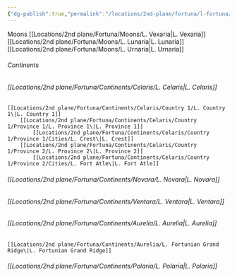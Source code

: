 ```yaml
---
{"dg-publish":true,"permalink":"/locations/2nd-plane/fortuna/l-fortuna/"}
---
```


Moons
[[Locations/2nd plane/Fortuna/Moons/L. Vexaria\|L. Vexaria]]
[[Locations/2nd plane/Fortuna/Moons/L. Lunaria\|L. Lunaria]]
[[Locations/2nd plane/Fortuna/Moons/L. Urnaria\|L. Urnaria]]
###### Continents
###### [[Locations/2nd plane/Fortuna/Continents/Celaris/L. Celaris\|L. Celaris]]
	[[Locations/2nd plane/Fortuna/Continents/Celaris/Country 1/L. Country 1\|L. Country 1]]
		[[Locations/2nd plane/Fortuna/Continents/Celaris/Country 1/Province 1/L. Province 1\|L. Province 1]]
			[[Locations/2nd plane/Fortuna/Continents/Celaris/Country 1/Province 1/Cities/L. Crest\|L. Crest]]
		[[Locations/2nd plane/Fortuna/Continents/Celaris/Country 1/Province 2/L. Province 2\|L. Province 2]]
			[[Locations/2nd plane/Fortuna/Continents/Celaris/Country 1/Province 2/Cities/L. Fort Atle\|L. Fort Atle]]
###### [[Locations/2nd plane/Fortuna/Continents/Novara/L. Novara\|L. Novara]]
###### [[Locations/2nd plane/Fortuna/Continents/Ventara/L. Ventara\|L. Ventara]]
###### [[Locations/2nd plane/Fortuna/Continents/Aurelia/L. Aurelia\|L. Aurelia]]
	[[Locations/2nd plane/Fortuna/Continents/Aurelia/L. Fortunian Grand Ridge\|L. Fortunian Grand Ridge]]
###### [[Locations/2nd plane/Fortuna/Continents/Polaria/L. Polaria\|L. Polaria]]